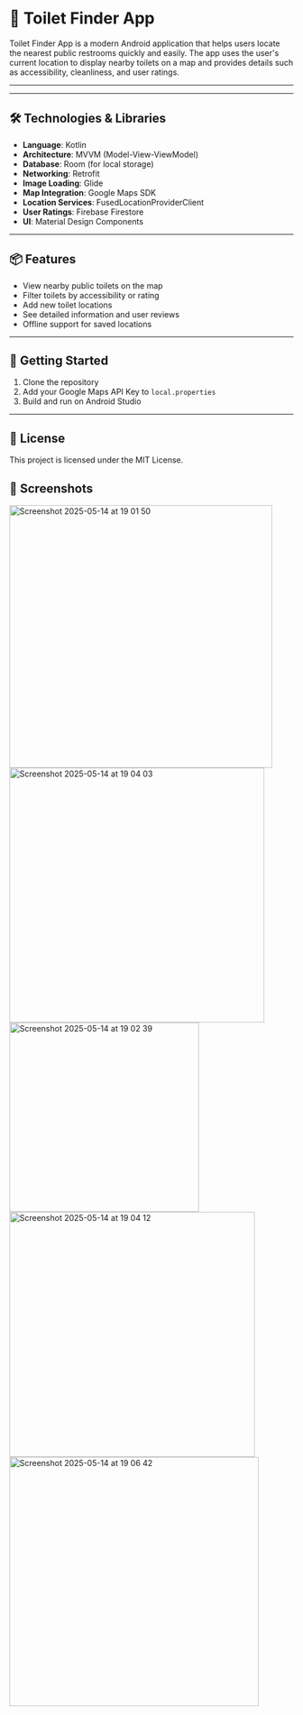 # 🚽 Toilet Finder App

Toilet Finder App is a modern Android application that helps users locate the nearest public restrooms quickly and easily. The app uses the user's current location to display nearby toilets on a map and provides details such as accessibility, cleanliness, and user ratings.

---


---

## 🛠️ Technologies & Libraries

- **Language**: Kotlin
- **Architecture**: MVVM (Model-View-ViewModel)
- **Database**: Room (for local storage)
- **Networking**: Retrofit
- **Image Loading**: Glide
- **Map Integration**: Google Maps SDK
- **Location Services**: FusedLocationProviderClient
- **User Ratings**: Firebase Firestore
- **UI**: Material Design Components

---

## 📦 Features

- View nearby public toilets on the map
- Filter toilets by accessibility or rating
- Add new toilet locations
- See detailed information and user reviews
- Offline support for saved locations

---

## 🚀 Getting Started

1. Clone the repository  
2. Add your Google Maps API Key to `local.properties`  
3. Build and run on Android Studio

---

## 📄 License

This project is licensed under the MIT License.


## 📸 Screenshots

<img width="466" alt="Screenshot 2025-05-14 at 19 01 50" src="https://github.com/user-attachments/assets/df80d37d-fa09-43f0-83e1-a637ed124397" />
<img width="452" alt="Screenshot 2025-05-14 at 19 04 03" src="https://github.com/user-attachments/assets/21bf5a31-7bfa-4e2b-b2cd-98afb29aae05" />
<img width="336" alt="Screenshot 2025-05-14 at 19 02 39" src="https://github.com/user-attachments/assets/683d02cf-69aa-4290-99b6-bef6545e5401" />
<img width="435" alt="Screenshot 2025-05-14 at 19 04 12" src="https://github.com/user-attachments/assets/88a4e22d-b5c0-4c3a-90c8-e3b9b15b7b4e" />
<img width="442" alt="Screenshot 2025-05-14 at 19 06 42" src="https://github.com/user-attachments/assets/189bed9b-db04-4ff2-ad45-c18a27bdf2d6" />


